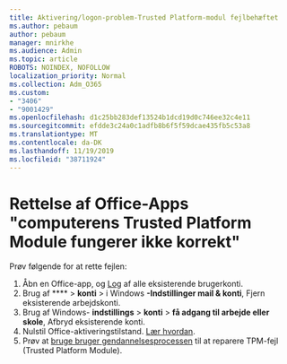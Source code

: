 ```yaml
---
title: Aktivering/logon-problem-Trusted Platform-modul fejlbehæftet
ms.author: pebaum
author: pebaum
manager: mnirkhe
ms.audience: Admin
ms.topic: article
ROBOTS: NOINDEX, NOFOLLOW
localization_priority: Normal
ms.collection: Adm_O365
ms.custom:
- "3406"
- "9001429"
ms.openlocfilehash: d1c25bb283def13524b1dcd19d0c746ee32c4e11
ms.sourcegitcommit: efdde3c24a0c1adfb8b6f5f59dcae435fb5c53a8
ms.translationtype: MT
ms.contentlocale: da-DK
ms.lasthandoff: 11/19/2019
ms.locfileid: "38711924"
---
```

# <a name="fixing-the-office-apps-your-computers-trusted-platform-module-is-not-functioning-properly-message"></a>Rettelse af Office-Apps "computerens Trusted Platform Module fungerer ikke korrekt"

Prøv følgende for at rette fejlen:

1. Åbn en Office-app, og [Log](https://support.office.com/article/5a20dc11-47e9-4b6f-945d-478cb6d92071) af alle eksisterende brugerkonti.   
2. Brug af **** > **konti** > i Windows **-Indstillinger mail & konti**, Fjern eksisterende arbejdskonti. 
3. Brug af Windows- **indstillings** > **konti** > **få adgang til arbejde eller skole**, Afbryd eksisterende konti. 
4. Nulstil Office-aktiveringstilstand. [Lær hvordan](https://docs.microsoft.com/office365/troubleshoot/activation/reset-office-365-proplus-activation-state
).
5. Prøv at [bruge bruger gendannelsesprocessen](https://docs.microsoft.com/office365/troubleshoot/administration/connection-issue-when-sign-in-office-2016#symptom-2) til at reparere TPM-fejl (Trusted Platform Module).
